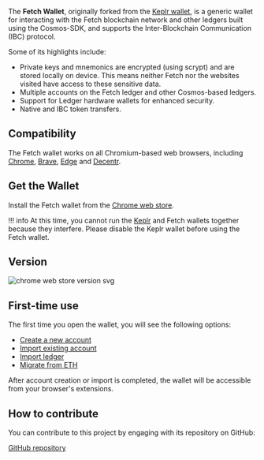 The **Fetch Wallet**, originally forked from the [Keplr wallet](https://github.com/chainapsis/keplr-wallet), is a generic wallet for interacting with the Fetch blockchain network and other ledgers built using the Cosmos-SDK, and supports the Inter-Blockchain Communication (IBC) protocol.

Some of its highlights include:

- Private keys and mnemonics are encrypted (using scrypt) and are stored locally on device. This means neither Fetch nor the websites visited have access to these sensitive data. 
- Multiple accounts on the Fetch ledger and other Cosmos-based ledgers.
- Support for Ledger hardware wallets for enhanced security.
- Native and IBC token transfers.

## Compatibility

The Fetch wallet works on all Chromium-based web browsers, including [Chrome](https://www.google.com/chrome/), [Brave](https://brave.com), [Edge](https://www.microsoft.com/edge) and [Decentr](https://decentr.net).

## Get the Wallet

Install the Fetch wallet from the [Chrome web store](https://chrome.google.com/webstore/detail/fetchai-network-wallet/ellkdbaphhldpeajbepobaecooaoafpg/related?hl=en-GB).

!!! info
    At this time, you cannot run the [Keplr](https://chrome.google.com/webstore/detail/keplr/dmkamcknogkgcdfhhbddcghachkejeap?hl=en) and Fetch wallets together because they interfere. Please disable the Keplr wallet before using the Fetch wallet.

## Version

![chrome web store version svg](https://img.shields.io/chrome-web-store/v/ellkdbaphhldpeajbepobaecooaoafpg)

## First-time use

The first time you open the wallet, you will see the following options:

- [Create a new account](./account_management.md#creating-a-new-account)
- [Import existing account](./account_management.md#importing-an-existing-account)
- [Import ledger](./account_management.md#using-a-hardware-wallet)
- [Migrate from ETH](./migrate_erc20)

After account creation or import is completed, the wallet will be accessible from your browser's extensions.

## How to contribute

You can contribute to this project by engaging with its repository on GitHub:

[GitHub repository](https://github.com/fetchai/fetch-wallet)
